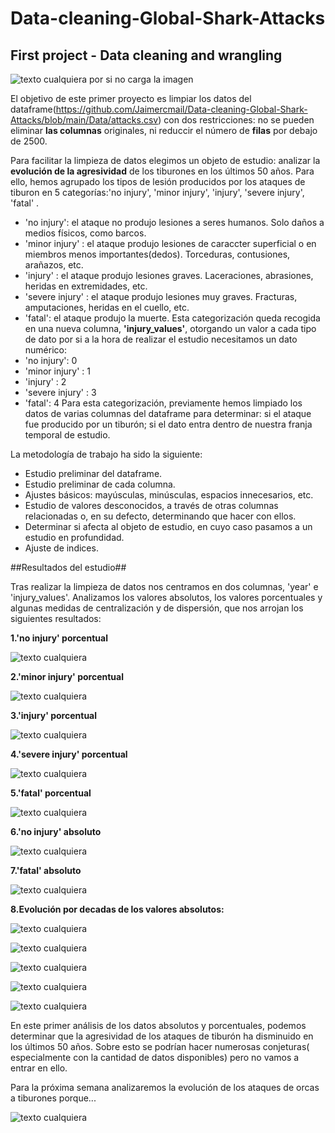 # Data-cleaning-Global-Shark-Attacks
## First project - Data cleaning and wrangling

![texto cualquiera por si no carga la imagen](https://github.com/Jaimercmail/Data-cleaning-Global-Shark-Attacks/blob/main/Multimedia/Jaws_Book_1975_Cover.jpg) 

El objetivo de este primer proyecto es limpiar los datos del dataframe(https://github.com/Jaimercmail/Data-cleaning-Global-Shark-Attacks/blob/main/Data/attacks.csv) con dos restricciones: no se pueden eliminar **las columnas** originales, ni reduccir el número de **filas** por debajo de 2500.

Para facilitar la limpieza de datos elegimos un objeto de estudio: analizar la **evolución de la agresividad** de los tiburones en los últimos 50 años.
Para ello, hemos agrupado los tipos de lesión producidos por los ataques de tiburon en 5 categorías:'no injury', 'minor injury', 'injury', 'severe injury', 'fatal' .

- 'no injury': el ataque no produjo lesiones a seres humanos. Solo daños a medios físicos, como barcos.
- 'minor injury' : el ataque produjo lesiones de caraccter superficial o en miembros menos importantes(dedos). Torceduras, contusiones, arañazos, etc.
- 'injury' : el ataque produjo lesiones graves. Laceraciones, abrasiones, heridas en extremidades, etc.
- 'severe injury' : el ataque produjo lesiones muy graves. Fracturas, amputaciones, heridas en el cuello, etc.
- 'fatal': el ataque produjo la muerte.
Esta categorización queda recogida en una nueva columna, **'injury_values'**, otorgando un valor a cada tipo de dato por si a la hora de realizar el estudio necesitamos un dato numérico:
- 'no injury': 0
- 'minor injury' : 1
- 'injury' : 2
- 'severe injury' : 3
- 'fatal': 4
Para esta categorización, previamente hemos limpiado los datos de varias columnas del dataframe para determinar: si el ataque fue producido por un tiburón; si el dato entra dentro de nuestra franja temporal de estudio.

La metodología de trabajo ha sido la siguiente:
- Estudio preliminar del dataframe.
- Estudio preliminar de cada columna.
- Ajustes básicos: mayúsculas, minúsculas, espacios innecesarios, etc.
- Estudio de valores desconocidos, a través de otras columnas relacionadas o, en su defecto, determinando que hacer con ellos.
- Determinar si afecta al objeto de estudio, en cuyo caso pasamos a un estudio en profundidad.
- Ajuste de indices.

##Resultados del estudio##

Tras realizar la limpieza de datos nos centramos en dos columnas, 'year' e 'injury_values'. Analizamos los valores absolutos, los valores porcentuales y algunas medidas de centralización y de dispersión, que nos arrojan los siguientes resultados:

  **1.'no injury' porcentual**
  
![texto cualquiera](https://github.com/Jaimercmail/Data-cleaning-Global-Shark-Attacks/blob/main/Multimedia/evol.no_injury.percen.png)

  **2.'minor injury' porcentual**
  
![texto cualquiera](https://github.com/Jaimercmail/Data-cleaning-Global-Shark-Attacks/blob/main/Multimedia/evol.minor_injury.percen.png)
  
  **3.'injury' porcentual**
  
![texto cualquiera](https://github.com/Jaimercmail/Data-cleaning-Global-Shark-Attacks/blob/main/Multimedia/evol.injury.percen.png)

  **4.'severe injury' porcentual**
  
![texto cualquiera](https://github.com/Jaimercmail/Data-cleaning-Global-Shark-Attacks/blob/main/Multimedia/evol.%20major_injury.percen.png)

  **5.'fatal' porcentual**
  
![texto cualquiera](https://github.com/Jaimercmail/Data-cleaning-Global-Shark-Attacks/blob/main/Multimedia/evol.%20fatal.percen.png)

  **6.'no injury' absoluto**
  
![texto cualquiera](https://github.com/Jaimercmail/Data-cleaning-Global-Shark-Attacks/blob/main/Multimedia/evol.no_injury.png)

  **7.'fatal' absoluto**

![texto cualquiera](https://github.com/Jaimercmail/Data-cleaning-Global-Shark-Attacks/blob/main/Multimedia/evol.%20fatal.png)

  **8.Evolución por decadas de los valores absolutos:**

![texto cualquiera](https://github.com/Jaimercmail/Data-cleaning-Global-Shark-Attacks/blob/main/Multimedia/graficos%201969-1978.png)

![texto cualquiera](https://github.com/Jaimercmail/Data-cleaning-Global-Shark-Attacks/blob/main/Multimedia/graficos%201979-1988.png)

![texto cualquiera](https://github.com/Jaimercmail/Data-cleaning-Global-Shark-Attacks/blob/main/Multimedia/graficos%201989-1998.png)

![texto cualquiera](https://github.com/Jaimercmail/Data-cleaning-Global-Shark-Attacks/blob/main/Multimedia/graficos%201999-2008.2png.png)

![texto cualquiera](https://github.com/Jaimercmail/Data-cleaning-Global-Shark-Attacks/blob/main/Multimedia/graficos%202009-2018.2.png)

En este primer análisis de los datos absolutos y porcentuales, podemos determinar que la agresividad de los ataques de tiburón ha disminuido en los últimos 50 años. Sobre esto se podrían hacer numerosas conjeturas( especialmente con la cantidad de datos disponibles) pero no vamos a entrar en ello.

Para la próxima semana analizaremos la evolución de los ataques de orcas a tiburones porque...


![texto cualquiera](https://github.com/Jaimercmail/Data-cleaning-Global-Shark-Attacks/blob/main/Multimedia/final%20joke.jpg)


 
